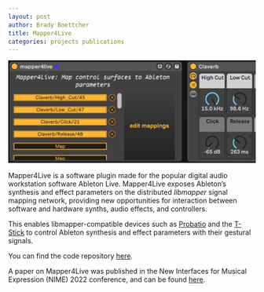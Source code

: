```yaml
---
layout: post
author: Brady Boettcher
title: Mapper4Live
categories: projects publications
---
```

![theme logo](/images/mapper4live.png)

Mapper4Live is a software plugin made for the popular digital audio workstation software Ableton Live. Mapper4Live exposes Ableton’s synthesis and effect parameters on the distributed *libmapper* signal mapping network, providing new opportunities for interaction between software and hardware synths, audio effects, and controllers.

This enables libmapper-compatible devices such as [Probatio](http://www-new.idmil.org/project/probatio/) and the [T-Stick](http://www-new.idmil.org/project/the-t-stick/) to control Ableton synthesis and effect parameters with their gestural signals.

You can find the code repository [here](https://github.com/bboettcher3/Mapper4Live).

A paper on Mapper4Live was published in the New Interfaces for Musical Expression (NIME) 2022 conference, and can be found [here](https://nime.pubpub.org/pub/lrhx3rpu/release/1).